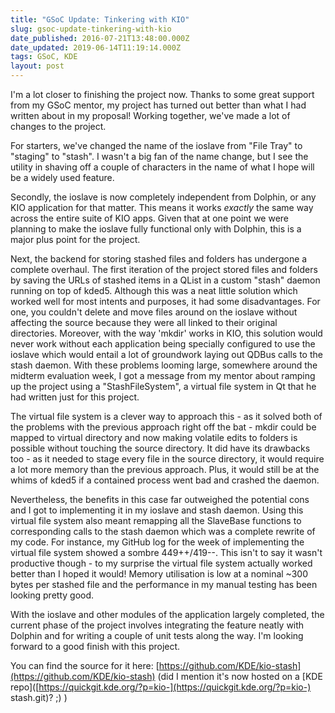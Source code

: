 ```yaml
---
title: "GSoC Update: Tinkering with KIO"
slug: gsoc-update-tinkering-with-kio
date_published: 2016-07-21T13:48:00.000Z
date_updated: 2019-06-14T11:19:14.000Z
tags: GSoC, KDE
layout: post
---
```


I\'m a lot closer to finishing the project now. Thanks to some great support from my GSoC mentor, my project has turned out better than what I had written about in my proposal! Working together, we\'ve made a lot of changes to the project.

For starters, we\'ve changed the name of the ioslave from \"File Tray\" to \"staging\" to \"stash\". I wasn\'t a big fan of the name change, but I see the utility in shaving off a couple of characters in the name of what I hope will be a widely used feature.

Secondly, the ioslave is now completely independent from Dolphin, or any KIO application for that matter. This means it works *exactly* the same way across the entire suite of KIO apps. Given that at one point we were planning to make the ioslave fully functional only with Dolphin, this is a major plus point for the project.

Next, the backend for storing stashed files and folders has undergone a complete overhaul. The first iteration of the project stored files and folders by saving the URLs of stashed items in a QList in a custom \"stash\" daemon running on top of kded5. Although this was a neat little solution which worked well for most intents and purposes, it had some disadvantages. For one, you couldn\'t delete and move files around on the ioslave without affecting the source because they were all linked to their original directories. Moreover, with the way \'mkdir\' works in KIO, this solution would never work without each application being specially configured to use the ioslave which would entail a lot of groundwork laying out QDBus calls to the stash daemon. With these problems looming large, somewhere around the midterm evaluation week, I got a message from my mentor about ramping up the project using a \"StashFileSystem\", a virtual file system in Qt that he had written just for this project.

The virtual file system is a clever way to approach this - as it solved both of the problems with the previous approach right off the bat - mkdir could be mapped to virtual directory and now making volatile edits to folders is possible without touching the source directory. It did have its drawbacks too - as it needed to stage every file in the source directory, it would require a lot more memory than the previous approach. Plus, it would still be at the whims of kded5 if a contained process went bad and crashed the daemon.

Nevertheless, the benefits in this case far outweighed the potential cons and I got to implementing it in my ioslave and stash daemon. Using this virtual file system also meant remapping all the SlaveBase functions to corresponding calls to the stash daemon which was a complete rewrite of my code. For instance, my GitHub log for the week of implementing the virtual file system showed a sombre 449++/419--. This isn\'t to say it wasn\'t productive though - to my surprise the virtual file system actually worked better than I hoped it would! Memory utilisation is low at a nominal ~300 bytes per stashed file and the performance in my manual testing has been looking pretty good.

With the ioslave and other modules of the application largely completed, the current phase of the project involves integrating the feature neatly with Dolphin and for writing a couple of unit tests along the way. I\'m looking forward to a good finish with this project.

You can find the source for it here: [https://github.com/KDE/kio-stash](https://github.com/KDE/kio-stash) (did I mention it\'s now hosted on a [KDE repo]([https://quickgit.kde.org/?p=kio-](https://quickgit.kde.org/?p=kio-) stash.git)? ;) )
